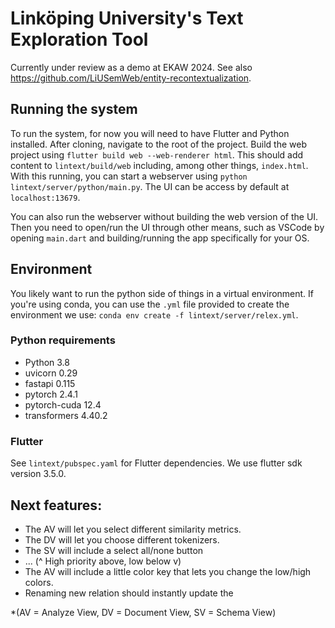 # Linköping University's Text Exploration Tool
Currently under review as a demo at EKAW 2024. See also https://github.com/LiUSemWeb/entity-recontextualization.

## Running the system
To run the system, for now you will need to have Flutter and Python installed.
After cloning, navigate to the root of the project.
Build the web project using `flutter build web --web-renderer html`.
This should add content to `lintext/build/web` including, among other things, `index.html`.
With this running, you can start a webserver using `python lintext/server/python/main.py`.
The UI can be access by default at `localhost:13679`.

You can also run the webserver without building the web version of the UI.
Then you need to open/run the UI through other means, such as VSCode by opening `main.dart` and building/running the app specifically for your OS.

## Environment
You likely want to run the python side of things in a virtual environment.
If you're using conda, you can use the `.yml` file provided to create the environment we use: `conda env create -f lintext/server/relex.yml`.

### Python requirements
- Python 3.8
- uvicorn 0.29
- fastapi 0.115
- pytorch 2.4.1
- pytorch-cuda 12.4
- transformers 4.40.2

### Flutter
See `lintext/pubspec.yaml` for Flutter dependencies. We use flutter sdk version 3.5.0.


## Next features:
- The AV will let you select different similarity metrics.
- The DV will let you choose different tokenizers.
- The SV will include a select all/none button
- ... (^ High priority above, low below v)
- The AV will include a little color key that lets you change the low/high colors.
- Renaming new relation should instantly update the 

*(AV = Analyze View, DV = Document View, SV = Schema View)